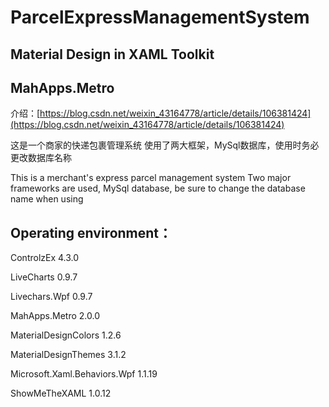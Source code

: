 # ParcelExpressManagementSystem

## Material Design in XAML Toolkit
## MahApps.Metro


介绍：[https://blog.csdn.net/weixin_43164778/article/details/106381424](https://blog.csdn.net/weixin_43164778/article/details/106381424)


这是一个商家的快递包裹管理系统
使用了两大框架，MySql数据库，使用时务必更改数据库名称


This is a merchant's express parcel management system
Two major frameworks are used, MySql database, be sure to change the database name when using

## Operating environment：

ControlzEx 4.3.0 

LiveCharts 0.9.7 

Livechars.Wpf 0.9.7 

MahApps.Metro 2.0.0 

MaterialDesignColors 1.2.6 

MaterialDesignThemes 3.1.2 

Microsoft.Xaml.Behaviors.Wpf 1.1.19 

ShowMeTheXAML 1.0.12 
